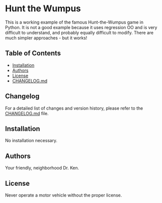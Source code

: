 # Hunt the Wumpus

This is a working example of the famous Hunt-the-Wumpus
game in Python.  It is not a good example because it 
uses regression OO and is very difficult to understand,
and probably equally difficult to modify.  There are
much simpler approaches - but it works!

## Table of Contents

- [Installation](#installation)
- [Authors](#authors)
- [License](#license)
- [CHANGELOG.md](CHANGELOG.md)


## Changelog

For a detailed list of changes and version history, please refer to the [CHANGELOG.md](CHANGELOG.md) file.



## Installation

No installation necessary.


## Authors

Your friendly, neighborhood Dr. Ken.

## License

Never operate a motor vehicle without the proper license.